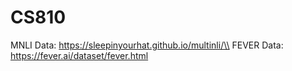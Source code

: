 # CS810
MNLI Data: https://sleepinyourhat.github.io/multinli/\\
FEVER Data: https://fever.ai/dataset/fever.html
